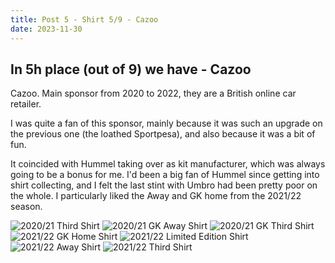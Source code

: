 ```yaml
---
title: Post 5 - Shirt 5/9 - Cazoo
date: 2023-11-30
---
```


## In 5h place (out of 9) we have - Cazoo

Cazoo. Main sponsor from 2020 to 2022, they are a British online car retailer.

I was quite a fan of this sponsor, mainly because it was such an upgrade on the previous one (the loathed Sportpesa), and also because it was a bit of fun.

It coincided with Hummel taking over as kit manufacturer, which was always going to be a bonus for me. I'd been a big fan of Hummel since getting into shirt collecting, and I felt the last stint with Umbro had been pretty poor on the whole. I particularly liked the Away and GK home from the 2021/22 season.

![2020/21 Third Shirt](../C4.PNG)
![2020/21 GK Away Shirt](../C7.PNG)
![2020/21 GK Third Shirt](../C6.PNG)
![2021/22 GK Home Shirt](../C1.PNG)
![2021/22 Limited Edition Shirt](../C2.PNG)
![2021/22 Away Shirt](../C3.PNG)
![2021/22 Third Shirt](../C5.PNG)
